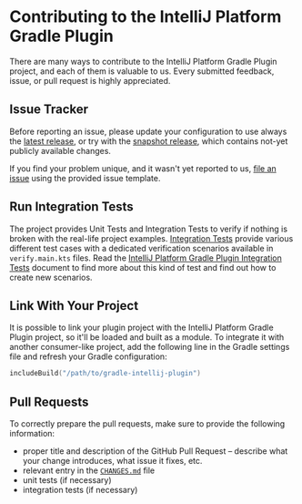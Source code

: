 # Contributing to the IntelliJ Platform Gradle Plugin

There are many ways to contribute to the IntelliJ Platform Gradle Plugin project, and each of them is valuable to us.
Every submitted feedback, issue, or pull request is highly appreciated.

## Issue Tracker
Before reporting an issue, please update your configuration to use always the [latest release](https://github.com/JetBrains/gradle-intellij-plugin/releases), or try with the [snapshot release](https://plugins.jetbrains.com/docs/intellij/tools-gradle-intellij-plugin.html#snapshot-release), which contains not-yet publicly available changes.

If you find your problem unique, and it wasn't yet reported to us, [file an issue](https://github.com/JetBrains/gradle-intellij-plugin/issues/new) using the provided issue template.

## Run Integration Tests
The project provides Unit Tests and Integration Tests to verify if nothing is broken with the real-life project examples.
[Integration Tests](https://github.com/JetBrains/gradle-intellij-plugin/tree/master/integration-tests) provide various different test cases with a dedicated verification scenarios available in `verify.main.kts` files.
Read the [IntelliJ Platform Gradle Plugin Integration Tests](https://github.com/JetBrains/gradle-intellij-plugin/tree/master/integration-tests) document to find more about this kind of test and find out how to create new scenarios.

## Link With Your Project
It is possible to link your plugin project with the IntelliJ Platform Gradle Plugin project, so it'll be loaded and built as a module.
To integrate it with another consumer-like project, add the following line in the Gradle settings file and refresh your Gradle configuration:

```kotlin
includeBuild("/path/to/gradle-intellij-plugin")
```

## Pull Requests
To correctly prepare the pull requests, make sure to provide the following information:
- proper title and description of the GitHub Pull Request – describe what your change introduces, what issue it fixes, etc.
- relevant entry in the [`CHANGES.md`](https://github.com/JetBrains/gradle-intellij-plugin/blob/master/CHANGES.md) file
- unit tests (if necessary)
- integration tests (if necessary)
